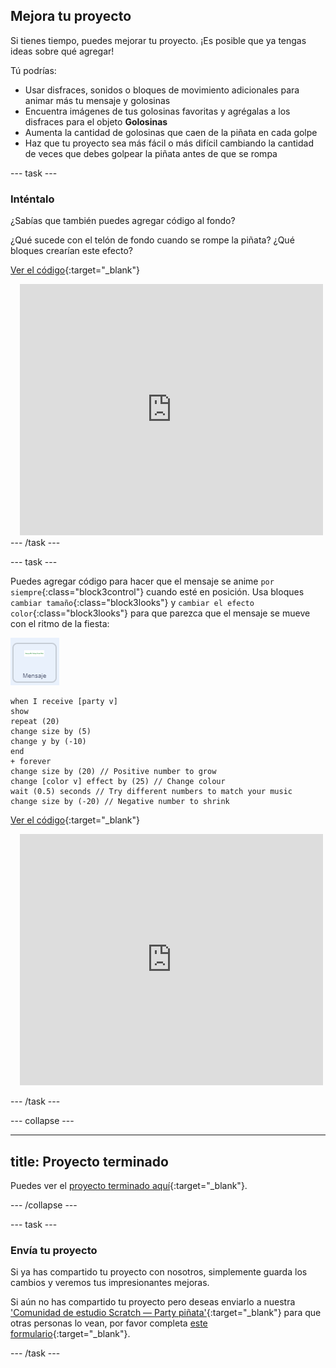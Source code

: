 ## Mejora tu proyecto

Si tienes tiempo, puedes mejorar tu proyecto. ¡Es posible que ya tengas ideas sobre qué agregar!

Tú podrías:

+ Usar disfraces, sonidos o bloques de movimiento adicionales para animar más tu mensaje y golosinas
+ Encuentra imágenes de tus golosinas favoritas y agrégalas a los disfraces para el objeto **Golosinas**
+ Aumenta la cantidad de golosinas que caen de la piñata en cada golpe
+ Haz que tu proyecto sea más fácil o más difícil cambiando la cantidad de veces que debes golpear la piñata antes de que se rompa

--- task ---
### Inténtalo
<div style="display: flex; flex-wrap: wrap">
<div style="flex-basis: 175px; flex-grow: 1">  
¿Sabías que también puedes agregar código al fondo?

¿Qué sucede con el telón de fondo cuando se rompe la piñata? ¿Qué bloques crearían este efecto? 

[Ver el código](https://scratch.mit.edu/projects/653771814/){:target="_blank"}

</div>
<div class="scratch-preview" style="margin-left: 15px;">
  <iframe allowtransparency="true" width="485" height="402" src="https://scratch.mit.edu/projects/embed/653771814/?autostart=false" frameborder="0"></iframe>
</div>
</div>
--- /task ---

--- task ---

Puedes agregar código para hacer que el mensaje se anime `por siempre`{:class="block3control"} cuando esté en posición. Usa bloques `cambiar tamaño`{:class="block3looks"} y `cambiar el efecto color`{:class="block3looks"} para que parezca que el mensaje se mueve con el ritmo de la fiesta:

![El ícono del objeto Mensaje.](images/message-sprite.png)

```blocks3
when I receive [party v]
show
repeat (20)
change size by (5)
change y by (-10)
end
+ forever
change size by (20) // Positive number to grow
change [color v] effect by (25) // Change colour
wait (0.5) seconds // Try different numbers to match your music
change size by (-20) // Negative number to shrink
```

[Ver el código](https://scratch.mit.edu/projects/656332454/){:target="_blank"}

<div class="scratch-preview" style="margin-left: 15px;">
  <iframe allowtransparency="true" width="485" height="402" src="https://scratch.mit.edu/projects/embed/656332454/?autostart=false" frameborder="0"></iframe>
</div>

--- /task ---

--- collapse ---

---
title: Proyecto terminado
---

Puedes ver el [proyecto terminado aquí](https://scratch.mit.edu/projects/649873783/){:target="_blank"}.

--- /collapse ---

--- task ---

### Envía tu proyecto

Si ya has compartido tu proyecto con nosotros, simplemente guarda los cambios y veremos tus impresionantes mejoras.

Si aún no has compartido tu proyecto pero deseas enviarlo a nuestra ['Comunidad de estudio Scratch — Party piñata'](https://scratch.mit.edu/studios/31111242){:target="_blank"} para que otras personas lo vean, por favor completa [este formulario](https://form.raspberrypi.org/f/community-project-submissions){:target="_blank"}.

--- /task ---
